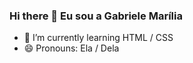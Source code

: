 ### Hi there 👋 Eu sou a Gabriele Marília

- 🌱 I’m currently learning HTML / CSS
- 😄 Pronouns: Ela / Dela

